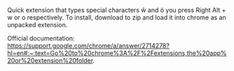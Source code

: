 Quick extension that types special characters ŵ and ö you press Right Alt + w or o respectively.
To install, download to zip and load it into chrome as an unpacked extension.

Official documentation:
https://support.google.com/chrome/a/answer/2714278?hl=en#:~:text=Go%20to%20chrome%3A%2F%2Fextensions,the%20app%20or%20extension%20folder.
